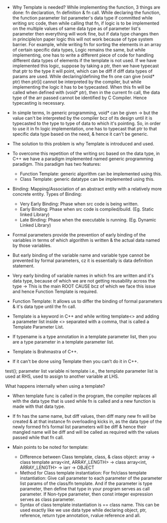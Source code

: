 
- Why Template is needed?
  While implementing the function, 3 things are done: fn declaration, fn definition & fn call. While declaring the function, the function parameter list parameter's data type if committed while writing src code, then while calling that fn, if logic is to be implemented on the multiple values of same data type as of parameter list's parameter then everything will work fine, but if data type changes then in principle/on paper logic this will not work because of type system barrier.
  For example, while writing fn for sorting the elements in an array of certain specific data types, Logic remains the same, but while implementing, one has to write a different piece of code for handling different data types of elements if the template is not used.
  If we have implemented this logic, suppose by taking a ptr, then we have typecast that ptr to the type it will point, which can be diff if diff data types of params are used.
  While declaring/defining the fn one can give (void* ptr) then ptr[i] cannot be interpreted by the compiler, but while implementing the logic it has to be typecasted. When this fn will be called when defined with (void* ptr), then in the current fn call, the data type of the arr passed cannot be identified by C Compiler. Hence typecasting is necessary.
 
- In simple terms,
  In generic programming, void* can be given -> but the value can't be interpreted by the compiler bcz of its design until it is typecasted to the type to type of data to which it's pointing. 
  So, in order to use it in fn logic implementation, one has to typecast that ptr to that specific data type based on the need, & hence it can't be generic.
- The solution to this problem is why Template is introduced and used.

- To overcome this repetition of the writing src based on the data type, in C++ we have a paradigm implemented named generic programming paradigm.
This paradigm has two features:
  - Function Template: generic algorithm can be implemented using this.
  - Class Template: generic datatype can be implemented using this.
 
- Binding: Mapping/Association of an abstract entity with a relatively more concrete entity.
  Types of Binding:
    - Very Early Binding: Phase when src code is being written.
    - Early Binding:      Phase when src code is compiled/build.  (Eg. Static linked Library)
    - Late Binding:       Phase when the executable is running.   (Eg. Dynamic Linked Library)

- Formal parameters provide the prevention of early binding of the variables in terms of which algorithm is written & the actual data named by those variables.
- But early binding of the variable name and variable type cannot be prevented by formal parameters, cz it is essentially is data definition statement.
- Very early binding of variable names in which fns are written and it's data type, because of which we are not getting reusability across the type -> This is the main ROOT CAUSE bcz of which we face this issue and hence Function Template is required.
- Function Template: It allows us to differ the binding of formal parameters & it's data type until the fn call.

- Template is a keyword in C++ and while writing template<> and adding a parameter list inside <> separated with a comma, that is called a Template Parameter List.

- If typename is a type annotation in a template parameter list, then you are a type parameter in a template parameter list.
- Template is Brahmastra of C++.
- If it can't be done using Template then you can’t do it in C++.

test<Call parameter>();
parameter list variable ni template i.e., the template parameter list is used at RHS, used to assign to another variable at LHS.

What happens internally when using a template?
- When template func is called in the program, the compiler replaces all <T> with the data type that is used while fn is called and a new function is made with that data type.
- If fn has the same name, but diff <T> values, then diff many new fn will be created & at that instance fn overloading kicks in, as the data type of the newly formed fn’s formal list parameters will be diff & hence their mangled name will be diff and will be called as required with the values passed while that fn call.

- Main points to be noted for template:
  - Difference between Class template, class, & class object:
    array -> class template 
    array<int, ARRAY_LENGTH> -> class 
    array<int, ARRAY_LENGTH> -> iarr -> OBJECT 
  - Method for Class template instantiation:
    For fn/class template instantiation: Give call parameter to each parameter of the parameter list params of the class/fn template.
    And if the parameter is type parameter, then define that type in your program serves as call parameter.
    If Non-type parameter, then const integer expression serves as class parameter.
  - Syntax of class template instantiation is == class name. This can be used exactly like we use data type while declaring object, ptr, reference,           return type annotation, rvalue reference and all.
  
